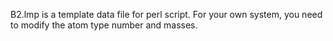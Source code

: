 B2.lmp is a template data file for perl script. For your own system, you need to modify the atom type number and masses.